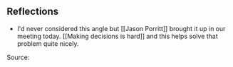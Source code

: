 ## Reflections
- I'd never considered this angle but [[Jason Porritt]] brought it up in our meeting today. [[Making decisions is hard]] and this helps solve that problem quite nicely. 

Source: 